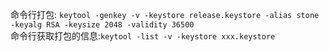 命令行打包: `keytool -genkey -v -keystore release.keystore -alias stone -keyalg RSA -keysize 2048 -validity 36500`<br>
命令行获取打包的信息:`keytool -list -v -keystore xxx.keystore`
